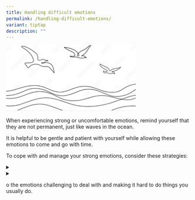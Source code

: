 ```yaml
---
title: Handling difficult emotions
permalink: /handling-difficult-emotions/
variant: tiptap
description: ""
---
```

<p></p>
<div class="isomer-image-wrapper">
<img style="width: 70%;" height="auto" width="100%" alt="" src="/images/Annotation_2024_09_16_164953.jpg">
</div>
<p></p>
<p>When experiencing strong or uncomfortable emotions, remind yourself that
they are not permanent, just like waves in the ocean.</p>
<p>It is helpful to be gentle and patient with yourself while allowing these
emotions to come and go with time.</p>
<p>To cope with and manage your strong emotions, consider these strategies:</p>
<div data-type="detailGroup" class="isomer-accordion isomer-accordion-white">
<details class="isomer-details">
<summary></summary>
<div data-type="detailsContent" class="isomer-details-content">
<h5>&nbsp; Recognise, acknowledge, and validate your feelings (e.g., “I am feeling … because/when … ” and “It is OK to feel sad”).</h5>
<p>o&nbsp;&nbsp; Find healthy ways to express your feelings.</p>
<p>o&nbsp;&nbsp; Talk to an adult that you trust (e.g., one or both of your
parents, a relative, or a teacher)</p>
<p>o&nbsp;&nbsp; Writing/Journaling</p>
<p>o&nbsp;&nbsp; Art</p>
<p>o&nbsp;&nbsp; Music</p>
<p>o&nbsp;&nbsp; Crying is a natural and healthy emotional response, not
a sign of weakness, serving to release emotions.</p>
<p>o&nbsp;&nbsp; Exercise, such as walking, running and playing sports</p>
<p>o&nbsp;&nbsp; <a href="#_Pause_and_take" rel="noopener noreferrer nofollow" target="_blank">Pause and take slow, deep breaths</a>
</p>
<p>o&nbsp;&nbsp; Spend time doing things you enjoy, such as listening to
music and reading.</p>
<p>o&nbsp;&nbsp; <a href="#_Practise_helpful_thinking," rel="noopener noreferrer nofollow" target="_blank">Practise helpful/positive thinking or self-talk statements</a>
</p>
<p>o&nbsp;&nbsp; <a href="#_Seeking_Support" rel="noopener noreferrer nofollow" target="_blank">Seek professional support</a>
</p>
</div>
</details>
<details class="isomer-details">
<summary></summary>
<div data-type="detailsContent" class="isomer-details-content">
<p></p>
</div>
</details>
</div>
<p>o&nbsp;the emotions challenging to deal with and making it hard to do
things you usually do.</p>